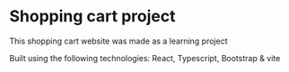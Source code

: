 # Shopping cart project
This shopping cart website was made as a learning project

Built using the following technologies: React, Typescript, Bootstrap & vite
